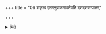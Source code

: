 +++
title = "06 शकृत्व एतमनुवाकमावर्तयति दशदशसम्पातम्"

+++

<details><summary>थिते</summary>

शकृत्व एतमनुवाकमावर्तयति दशदशसम्पातम् । अपरिमितकृत्वो वा ६
</details>
